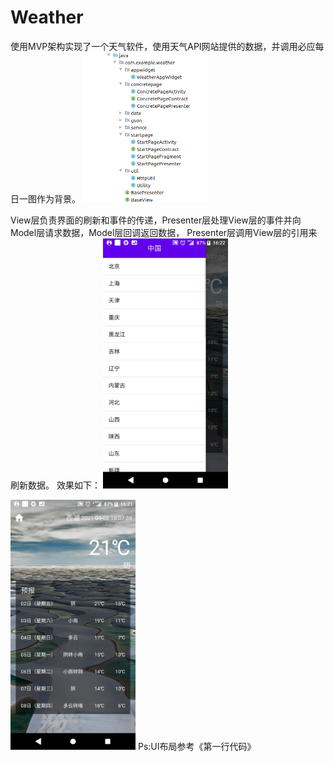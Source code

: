 # Weather
使用MVP架构实现了一个天气软件，使用天气API网站提供的数据，并调用必应每日一图作为背景。
<img src="https://github.com/RArchered/Weather/blob/main/README/Weather1.png" width="200"  alt="项目架构"/>

View层负责界面的刷新和事件的传递，Presenter层处理View层的事件并向Model层请求数据，Model层回调返回数据，
Presenter层调用View层的引用来刷新数据。
效果如下：
<img src="https://github.com/RArchered/Weather/blob/main/README/Weather2.jpg" width="200"  alt="效果1"/>

<img src="https://github.com/RArchered/Weather/blob/main/README/Weather3.jpg" width="200"  alt="效果2"/>
Ps:UI布局参考《第一行代码》
